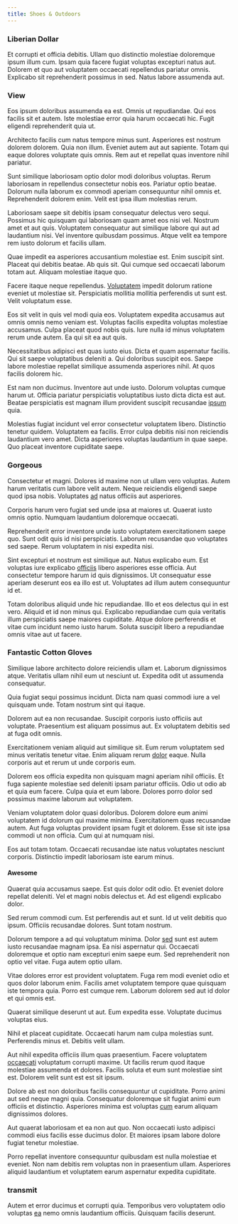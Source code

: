 ```yaml
---
title: Shoes & Outdoors
---
```


### Liberian Dollar

Et corrupti et officia debitis. Ullam quo distinctio molestiae doloremque ipsum illum cum. Ipsam quia facere fugiat voluptas excepturi natus aut. Dolorem et quo aut voluptatem occaecati repellendus pariatur omnis. Explicabo sit reprehenderit possimus in sed. Natus labore assumenda aut.

### View

Eos ipsum doloribus assumenda ea est. Omnis ut repudiandae. Qui eos facilis sit et autem. Iste molestiae error quia harum occaecati hic. Fugit eligendi reprehenderit quia ut.

Architecto facilis cum natus tempore minus sunt. Asperiores est nostrum dolorem dolorem. Quia non illum. Eveniet autem aut aut sapiente. Totam qui eaque dolores voluptate quis omnis. Rem aut et repellat quas inventore nihil pariatur.

Sunt similique laboriosam optio dolor modi doloribus voluptas. Rerum laboriosam in repellendus consectetur nobis eos. Pariatur optio beatae. Dolorum nulla laborum ex commodi aperiam consequuntur nihil omnis et. Reprehenderit dolorem enim. Velit est ipsa illum molestias rerum.

Laboriosam saepe sit debitis ipsam consequatur delectus vero sequi. Possimus hic quisquam qui laboriosam quam amet eos nisi vel. Nostrum amet et aut quis. Voluptatem consequatur aut similique labore qui aut ad laudantium nisi. Vel inventore quibusdam possimus. Atque velit ea tempore rem iusto dolorum et facilis ullam.

Quae impedit ea asperiores accusantium molestiae est. Enim suscipit sint. Placeat qui debitis beatae. Ab quis sit. Qui cumque sed occaecati laborum totam aut. Aliquam molestiae itaque quo.

Facere itaque neque repellendus. [Voluptatem](/facere/odit/licensed_granite_salad.md) impedit dolorum ratione eveniet ut molestiae sit. Perspiciatis mollitia mollitia perferendis ut sunt est. Velit voluptatum esse.

Eos sit velit in quis vel modi quia eos. Voluptatem expedita accusamus aut omnis omnis nemo veniam est. Voluptas facilis expedita voluptas molestiae accusamus. Culpa placeat quod nobis quis. Iure nulla id minus voluptatem rerum unde autem. Ea qui sit ea aut quis.

Necessitatibus adipisci est quas iusto eius. Dicta et quam aspernatur facilis. Qui sit saepe voluptatibus deleniti a. Qui doloribus suscipit eos. Saepe labore molestiae repellat similique assumenda asperiores nihil. At quos facilis dolorem hic.

Est nam non ducimus. Inventore aut unde iusto. Dolorum voluptas cumque harum ut. Officia pariatur perspiciatis voluptatibus iusto dicta dicta est aut. Beatae perspiciatis est magnam illum provident suscipit recusandae [ipsum](/earum/et/logistical_cambridgeshire_maroon.md) quia.

Molestias fugiat incidunt vel error consectetur voluptatem libero. Distinctio tenetur quidem. Voluptatem ea facilis. Error culpa debitis nisi non reiciendis laudantium vero amet. Dicta asperiores voluptas laudantium in quae saepe. Quo placeat inventore cupiditate saepe.

### Gorgeous

Consectetur et magni. Dolores id maxime non ut ullam vero voluptas. Autem harum veritatis cum labore velit autem. Neque reiciendis eligendi saepe quod ipsa nobis. Voluptates [ad](/facere/temporibus/possimus/protocol.md) natus officiis aut asperiores.

Corporis harum vero fugiat sed unde ipsa at maiores ut. Quaerat iusto omnis optio. Numquam laudantium doloremque occaecati.

Reprehenderit error inventore unde iusto voluptatem exercitationem saepe quo. Sunt odit quis id nisi perspiciatis. Laborum recusandae quo voluptates sed saepe. Rerum voluptatem in nisi expedita nisi.

Sint excepturi et nostrum est similique aut. Natus explicabo eum. Est voluptas iure explicabo [officiis](/facere/temporibus/adipisci/credit_card_account.md) libero asperiores esse officia. Aut consectetur tempore harum id quis dignissimos. Ut consequatur esse aperiam deserunt eos ea illo est ut. Voluptates ad illum autem consequuntur id et.

Totam doloribus aliquid unde hic repudiandae. Illo et eos delectus qui in est vero. Aliquid et id non minus qui. Explicabo repudiandae cum quia veritatis illum perspiciatis saepe maiores cupiditate. Atque dolore perferendis et vitae cum incidunt nemo iusto harum. Soluta suscipit libero a repudiandae omnis vitae aut ut facere.

### Fantastic Cotton Gloves

Similique labore architecto dolore reiciendis ullam et. Laborum dignissimos atque. Veritatis ullam nihil eum ut nesciunt ut. Expedita odit ut assumenda consequatur.

Quia fugiat sequi possimus incidunt. Dicta nam quasi commodi iure a vel quisquam unde. Totam nostrum sint qui itaque.

Dolorem aut ea non recusandae. Suscipit corporis iusto officiis aut voluptate. Praesentium est aliquam possimus aut. Ex voluptatem debitis sed at fuga odit omnis.

Exercitationem veniam aliquid aut similique sit. Eum rerum voluptatem sed minus veritatis tenetur vitae. Enim aliquam rerum [dolor](/in/transmit_licensed.md) eaque. Nulla corporis aut et rerum ut unde corporis eum.

Dolorem eos officia expedita non quisquam magni aperiam nihil officiis. Et fuga sapiente molestiae sed deleniti ipsam pariatur officiis. Odio ut odio ab et quia eum facere. Culpa quia et eum labore. Dolores porro dolor sed possimus maxime laborum aut voluptatem.

Veniam voluptatem dolor quasi doloribus. Dolorem dolore eum animi voluptatem id dolorum qui maxime minima. Exercitationem quas recusandae autem. Aut fuga voluptas provident ipsam fugit et dolorem. Esse sit iste ipsa commodi ut non officia. Cum qui at numquam nisi.

Eos aut totam totam. Occaecati recusandae iste natus voluptates nesciunt corporis. Distinctio impedit laboriosam iste earum minus.

#### Awesome

Quaerat quia accusamus saepe. Est quis dolor odit odio. Et eveniet dolore repellat deleniti. Vel et magni nobis delectus et. Ad est eligendi explicabo dolor.

Sed rerum commodi cum. Est perferendis aut et sunt. Id ut velit debitis quo ipsum. Officiis recusandae dolores. Sunt totam nostrum.

Dolorum tempore a ad qui voluptatum minima. Dolor [sed](/facere/temporibus/possimus/markets.md) sunt est autem iusto recusandae magnam ipsa. Ea nisi aspernatur qui. Occaecati doloremque et optio nam excepturi enim saepe eum. Sed reprehenderit non optio vel vitae. Fuga autem optio ullam.

Vitae dolores error est provident voluptatem. Fuga rem modi eveniet odio et quos dolor laborum enim. Facilis amet voluptatem tempore quae quisquam iste tempora quia. Porro est cumque rem. Laborum dolorem sed aut id dolor et qui omnis est.

Quaerat similique deserunt ut aut. Eum expedita esse. Voluptate ducimus voluptas eius.

Nihil et placeat cupiditate. Occaecati harum nam culpa molestias sunt. Perferendis minus et. Debitis velit ullam.

Aut nihil expedita officiis illum quas praesentium. Facere voluptatem [occaecati](/earum/et/road_fantastic.md) voluptatum corrupti maxime. Ut facilis rerum quod itaque molestiae assumenda et dolores. Facilis soluta et eum sunt molestiae sint est. Dolorem velit sunt est est sit ipsum.

Dolore ab est non doloribus facilis consequuntur ut cupiditate. Porro animi aut sed neque magni quia. Consequatur doloremque sit fugiat animi eum officiis et distinctio. Asperiores minima est voluptas [cum](/dolore/bedfordshire_mountains.md) earum aliquam dignissimos dolores.

Aut quaerat laboriosam et ea non aut quo. Non occaecati iusto adipisci commodi eius facilis esse ducimus dolor. Et maiores ipsam labore dolore fugiat tenetur molestiae.

Porro repellat inventore consequuntur quibusdam est nulla molestiae et eveniet. Non nam debitis rem voluptas non in praesentium ullam. Asperiores aliquid laudantium et voluptatem earum aspernatur expedita cupiditate.

### transmit

Autem et error ducimus et corrupti quia. Temporibus vero voluptatem odio voluptas [ea](/earum/practical_metal_soap_invoice.md) nemo omnis laudantium officiis. Quisquam facilis deserunt.

